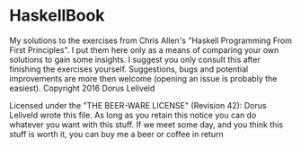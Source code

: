 # HaskellBook

My solutions to the exercises from Chris Allen's "Haskell Programming From First Principles". I put them here only as a means of comparing your own solutions to gain some insights. I suggest you only consult this after finishing the exercises yourself. Suggestions, bugs and potential improvements are more then welcome (opening an issue is probably the easiest).
Copyright 2016 Dorus Leliveld

Licensed under the "THE BEER-WARE LICENSE" (Revision 42):
Dorus Leliveld wrote this file. As long as you retain this notice you
can do whatever you want with this stuff. If we meet some day, and you think
this stuff is worth it, you can buy me a beer or coffee in return
